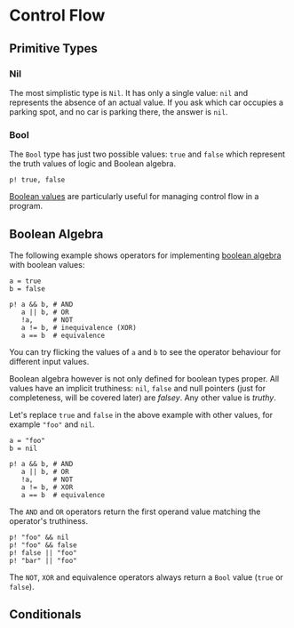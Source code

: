 # Control Flow

## Primitive Types

### Nil

The most simplistic type is `Nil`. It has only a single value: `nil` and represents
the absence of an actual value. If you ask which car occupies a parking spot, and
no car is parking there, the answer is `nil`.

### Bool

The `Bool` type has just two possible values: `true` and `false` which represent the
truth values of logic and Boolean algebra.

```{.crystal, .crystal-play}
p! true, false
```

[Boolean values](https://en.wikipedia.org/wiki/Boolean_data_type) are particularly useful for
managing control flow in a program.

## Boolean Algebra

The following example shows operators for implementing [boolean algebra](https://en.wikipedia.org/wiki/Boolean_algebra) with
boolean values:

```{.crystal, .crystal-play}
a = true
b = false

p! a && b, # AND
   a || b, # OR
   !a,     # NOT
   a != b, # inequivalence (XOR)
   a == b  # equivalence
```

You can try flicking the values of `a` and `b` to see the operator behaviour for different input values.

Boolean algebra however is not only defined for boolean types proper. All values have an implicit truthiness: `nil`, `false`
and null pointers (just for completeness, will be covered later) are *falsey*. Any other value is *truthy*.

Let's replace `true` and `false` in the above example with other values, for example `"foo"` and `nil`.

```{.crystal, .crystal-play}
a = "foo"
b = nil

p! a && b, # AND
   a || b, # OR
   !a,     # NOT
   a != b, # XOR
   a == b  # equivalence
```

The `AND` and `OR` operators return the first operand value matching the operator's truthiness.

```{.crystal, .crystal-play}
p! "foo" && nil
p! "foo" && false
p! false || "foo"
p! "bar" || "foo"
```

The `NOT`, `XOR` and equivalence operators always return a `Bool` value (`true` or `false`).

## Conditionals
